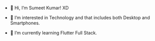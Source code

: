 - 👋 Hi, I’m Sumeet Kumar! XD

- 👀 I’m interested in Technology and that includes both Desktop and Smartphones.

- 🌱 I’m currently learning Flutter Full Stack. 

<!---
sumeetkumar1/sumeetkumar1 is a ✨ special ✨ repository because its `README.md` (this file) appears on your GitHub profile.
You can click the Preview link to take a look at your changes.
--->
